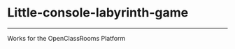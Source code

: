 # Little-console-labyrinth-game

-------------------------------------

Works for the OpenClassRooms Platform
